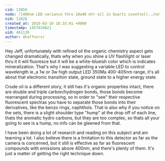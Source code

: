 ```yaml
---
cid: 13858
node: ![400nm LED variance thru 10w40 mtr oil in Quartz cuvette](../notes/dhaffnersr/03-10-2016/400nm-led-variance-thru-10w40-mtr-oil-in-quartz-cuvette)
nid: 12826
created_at: 2016-03-10 18:33:41 +0000
timestamp: 1457634821
uid: 461120
author: dhaffnersr
---
```


Hey Jeff, unfortunately with refined oil the organic chemistry aspect gets changed dramatically, thats why when you shine a UV flashlight or laser thru it it will fluoresce but it will be a white-blueish color which is indicates mineralization. That's why I was suggesting a variable LED to control wavelength ie.,a 1w or 3w high output LED 350Ma 400-405nm range, it's all about that electronic transition state, ground state to a higher energy state.

Crude oil is a different story, it still has it's organic properties intact, there are double and triple carbon/hydrogen bonds, those bonds become rearranged during processing, so in order to "see" their respective fluorescent spectras you have to separate those bonds into their derivatives, like the benzo rings, naphthols. That is also why if you notice on the sets, there is a slight shoulder type "hump" at the drop off of each line, thats the aromatic hydro carbons, but they are too complex, so thats all your going to see is a hump, no info can be gleened from that.

I have been doing a lot of research and reading on this subject and am learning a lot. I also believe there is a limitation to this detector as far as the camera is concerned, but it still is effective as far as fluorescent compounds with emissions above 400nm, and there's plenty of them. It's just a matter of getting the right technique down. 
